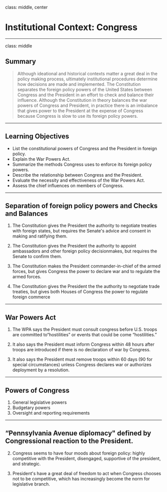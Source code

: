 class: middle, center

# Institutional Context: Congress

---
class: middle

## Summary

>Although ideational and historical contexts matter a great deal in the policy making process, ultimately institutional procedures determine how decisions are made and implemented. The Constitution separates the foreign policy powers of the United States between Congress and the President in an effort to check and balance their influence. Although the Constitution in theory balances the war powers of Congress and President, in practice there is an imbalance that gives power to the President at the expense of Congress because Congress is slow to use its foreign policy powers.

---

## Learning Objectives

* List the constitutional powers of Congress and the President in foreign policy.
* Explain the War Powers Act.
* Summarize the methods Congress uses to enforce its foreign policy powers.
* Describe the relationship between Congress and the President.
* Evaluate the necessity and effectiveness of the War Powers Act.
* Assess the chief influences on members of Congress.

---

## Separation of foreign policy powers and Checks and Balances

1. The Constitution gives the President the authority to negotiate treaties with foreign states, but requires the Senate's advice and consent in making and ratifying them.

2. The Constitution gives the President the authority to appoint ambassadors and other foreign policy decisionmakes, but requires the Senate to confirm them.

3. The Constitution makes the President commander-in-chief of the armed forces, but gives Congress the power to declare war and to regulate the armed forces.

4. The Constitution gives the President the the authority to negotiate trade treaties, but gives both Houses of Congress the power to regulate foreign commerce

---

## War Powers Act

1. The WPA says the President must consult congress before U.S. troops are committed to“hostilities” or events that could be come “hostilities.”

2. It also says the President must inform Congress within 48 hours after troops are introduced if there is no declaration of war by Congress.

3. It also says the President must remove troops within 60 days (90 for special circumstances) unless Congress declares war or authorizes deployment by a resolution.

---

## Powers of Congress

1. General legislative powers
2. Budgetary powers
3. Oversight and reporting requirements

---

## “Pennsylvania Avenue diplomacy" defined by Congressional reaction to the President.

2. Congress seems to have four moods about foreign policy: highly competitive with the President, disengaged, supportive of the president, and strategic.

3. President's have a great deal of freedom to act when Congress chooses not to be competitive, which has increasingly become the norm for legislative branch.
